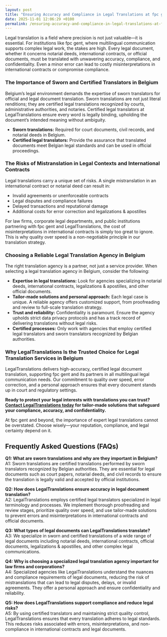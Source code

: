 ```yaml
---
layout: post
title: "Ensuring Accuracy and Compliance in Legal Translations at fpc gent"
date: 2025-11-01 12:06:29 +0100
permalink: /ensuring-accuracy-and-compliance-in-legal-translations-at-fpc-gent/
---
```

Legal translation is a field where precision is not just valuable—it is essential. For institutions like fpc gent, where multilingual communication supports complex legal work, the stakes are high. Every legal document, whether it concerns notarial deeds, international contracts, or official documents, must be translated with unwavering accuracy, compliance, and confidentiality. Even a minor error can lead to costly misinterpretations in international contracts or compromise compliance.

### The Importance of Sworn and Certified Translators in Belgium

Belgium’s legal environment demands the expertise of sworn translators for official and legal document translation. Sworn translations are not just literal renditions; they are certified legal translations recognized by courts, administrative authorities, and notaries. Certified legal translators at LegalTranslations ensure every word is legally binding, upholding the document’s intended meaning without ambiguity.

- **Sworn translations:** Required for court documents, civil records, and notarial deeds in Belgium.  
- **Certified legal translators:** Provide the assurance that translated documents meet Belgian legal standards and can be used in official proceedings.

### The Risks of Mistranslation in Legal Contexts and International Contracts

Legal translations carry a unique set of risks. A single mistranslation in an international contract or notarial deed can result in:

- Invalid agreements or unenforceable contracts  
- Legal disputes and compliance failures  
- Delayed transactions and reputational damage  
- Additional costs for error correction and legalizations & apostilles

For law firms, corporate legal departments, and public institutions partnering with fpc gent and LegalTranslations, the cost of misinterpretations in international contracts is simply too great to ignore. This is why quality over speed is a non-negotiable principle in our translation strategy.

### Choosing a Reliable Legal Translation Agency in Belgium

The right translation agency is a partner, not just a service provider. When selecting a legal translation agency in Belgium, consider the following:

- **Expertise in legal translations:** Look for agencies specializing in notarial deeds, international contracts, legalizations & apostilles, and other official documents.  
- **Tailor-made solutions and personal approach:** Each legal case is unique. A reliable agency offers customized support, from proofreading and review to full-scale translation strategy.  
- **Trust and reliability:** Confidentiality is paramount. Ensure the agency upholds strict data privacy protocols and has a track record of delivering translations without legal risks.  
- **Certified processes:** Only work with agencies that employ certified legal translators and sworn translators recognized by Belgian authorities.

### Why LegalTranslations Is the Trusted Choice for Legal Translation Services in Belgium

LegalTranslations delivers high-accuracy, certified legal document translation, supporting fpc gent and its partners in all multilingual legal communication needs. Our commitment to quality over speed, error correction, and a personal approach ensures that every document stands up in court and regulatory settings.

**Ready to protect your legal interests with translations you can trust? [Contact LegalTranslations today](https://www.legaltranslations.be/) for tailor-made solutions that safeguard your compliance, accuracy, and confidentiality.**

At fpc gent and beyond, the importance of expert legal translations cannot be overstated. Choose wisely—your reputation, compliance, and legal certainty depend on it.

## Frequently Asked Questions (FAQs)

**Q1: What are sworn translations and why are they important in Belgium?**  
A1: Sworn translations are certified translations performed by sworn translators recognized by Belgian authorities. They are essential for legal documents such as court papers, notarial deeds, and civil records to ensure the translation is legally valid and accepted by official institutions.

**Q2: How does LegalTranslations ensure accuracy in legal document translation?**  
A2: LegalTranslations employs certified legal translators specialized in legal terminology and processes. We implement thorough proofreading and review stages, prioritize quality over speed, and use tailor-made solutions to prevent errors and misinterpretations in international contracts and official documents.

**Q3: What types of legal documents can LegalTranslations translate?**  
A3: We specialize in sworn and certified translations of a wide range of legal documents including notarial deeds, international contracts, official documents, legalizations & apostilles, and other complex legal communications.

**Q4: Why is choosing a specialized legal translation agency important for law firms and corporations?**  
A4: Specialized agencies like LegalTranslations understand the nuances and compliance requirements of legal documents, reducing the risk of mistranslations that can lead to legal disputes, delays, or invalid agreements. They offer a personal approach and ensure confidentiality and reliability.

**Q5: How does LegalTranslations support compliance and reduce legal risks?**  
A5: By using certified translators and maintaining strict quality control, LegalTranslations ensures that every translation adheres to legal standards. This reduces risks associated with errors, misinterpretations, and non-compliance in international contracts and legal documents.

<script type="application/ld+json">
{
  "@context": "https://schema.org",
  "@type": "BlogPosting",
  "headline": "Ensuring Accuracy and Compliance in Legal Translations at fpc gent",
  "description": "Explore the critical role of sworn and certified legal translators in Belgium, the risks of mistranslation in legal contexts, and why LegalTranslations is the trusted legal translation agency for law firms, corporations, and public institutions.",
  "author": {
    "@type": "Person",
    "name": "LegalTranslations"
  },
  "publisher": {
    "@type": "Person",
    "name": "LegalTranslations"
  },
  "mainEntityOfPage": {
    "@type": "WebPage",
    "@id": "https://www.legaltranslations.be/blog/ensuring-accuracy-compliance-legal-translations-fpc-gent"
  },
  "datePublished": "2024-06-01",
  "dateModified": "2024-06-01",
  "keywords": "Sworn translations, Legal translations, Multilingual communication, International contracts, Notarial deeds, Official documents, Legalizations & apostilles, Proofreading and review, Translation strategy, Translation agency, Quality over speed, Tailor-made solutions, Personal approach, Trust & reliability, Translations without legal risks, Error correction, Misinterpretations in international contracts, legal translation services, certified legal translators, accurate legal document translation",
  "articleSection": [
    "Sworn and Certified Translators",
    "Risks of Mistranslation",
    "Choosing a Legal Translation Agency",
    "LegalTranslations Services"
  ],
  "inLanguage": "en",
  "url": "https://www.legaltranslations.be/blog/ensuring-accuracy-compliance-legal-translations-fpc-gent"
}
</script>

<script type="application/ld+json">
{
  "@context": "https://schema.org",
  "@type": "FAQPage",
  "mainEntity": [
    {
      "@type": "Question",
      "name": "What are sworn translations and why are they important in Belgium?",
      "acceptedAnswer": {
        "@type": "Answer",
        "text": "Sworn translations are certified translations performed by sworn translators recognized by Belgian authorities. They are essential for legal documents such as court papers, notarial deeds, and civil records to ensure the translation is legally valid and accepted by official institutions."
      }
    },
    {
      "@type": "Question",
      "name": "How does LegalTranslations ensure accuracy in legal document translation?",
      "acceptedAnswer": {
        "@type": "Answer",
        "text": "LegalTranslations employs certified legal translators specialized in legal terminology and processes. We implement thorough proofreading and review stages, prioritize quality over speed, and use tailor-made solutions to prevent errors and misinterpretations in international contracts and official documents."
      }
    },
    {
      "@type": "Question",
      "name": "What types of legal documents can LegalTranslations translate?",
      "acceptedAnswer": {
        "@type": "Answer",
        "text": "We specialize in sworn and certified translations of a wide range of legal documents including notarial deeds, international contracts, official documents, legalizations & apostilles, and other complex legal communications."
      }
    },
    {
      "@type": "Question",
      "name": "Why is choosing a specialized legal translation agency important for law firms and corporations?",
      "acceptedAnswer": {
        "@type": "Answer",
        "text": "Specialized agencies like LegalTranslations understand the nuances and compliance requirements of legal documents, reducing the risk of mistranslations that can lead to legal disputes, delays, or invalid agreements. They offer a personal approach and ensure confidentiality and reliability."
      }
    },
    {
      "@type": "Question",
      "name": "How does LegalTranslations support compliance and reduce legal risks?",
      "acceptedAnswer": {
        "@type": "Answer",
        "text": "By using certified translators and maintaining strict quality control, LegalTranslations ensures that every translation adheres to legal standards. This reduces risks associated with errors, misinterpretations, and non-compliance in international contracts and legal documents."
      }
    }
  ]
}
</script>